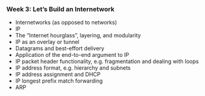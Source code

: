 ### Week 3: Let’s Build an Internetwork  

- Internetworks (as opposed to networks)  
- IP  
- The “Internet hourglass”, layering, and modularity  
- IP as an overlay or tunnel  
- Datagrams and best-effort delivery  
- Application of the end-to-end argument to IP  
- IP packet header functionality, e.g. fragmentation and dealing with loops  
- IP address format, e.g. hierarchy and subnets  
- IP address assignment and DHCP  
- IP longest prefix match forwarding  
- ARP
